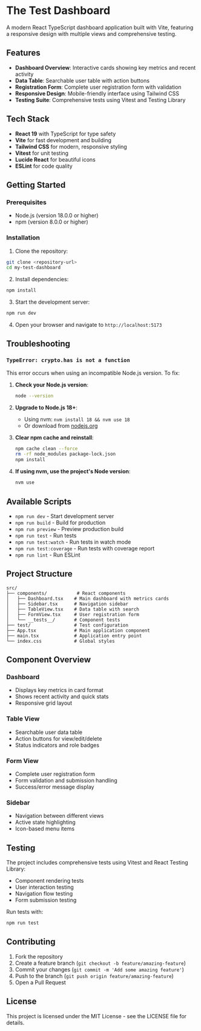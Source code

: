 # The Test Dashboard

A modern React TypeScript dashboard application built with Vite, featuring a responsive design with multiple views and comprehensive testing.

## Features

- **Dashboard Overview**: Interactive cards showing key metrics and recent activity
- **Data Table**: Searchable user table with action buttons
- **Registration Form**: Complete user registration form with validation
- **Responsive Design**: Mobile-friendly interface using Tailwind CSS
- **Testing Suite**: Comprehensive tests using Vitest and Testing Library

## Tech Stack

- **React 19** with TypeScript for type safety
- **Vite** for fast development and building
- **Tailwind CSS** for modern, responsive styling
- **Vitest** for unit testing
- **Lucide React** for beautiful icons
- **ESLint** for code quality

## Getting Started

### Prerequisites

- Node.js (version 18.0.0 or higher)
- npm (version 8.0.0 or higher)

### Installation

1. Clone the repository:
```bash
git clone <repository-url>
cd my-test-dashboard
```

2. Install dependencies:
```bash
npm install
```

3. Start the development server:
```bash
npm run dev
```

4. Open your browser and navigate to `http://localhost:5173`

## Troubleshooting

### `TypeError: crypto.has is not a function`

This error occurs when using an incompatible Node.js version. To fix:

1. **Check your Node.js version**:
   ```bash
   node --version
   ```

2. **Upgrade to Node.js 18+**:
   - Using nvm: `nvm install 18 && nvm use 18`
   - Or download from [nodejs.org](https://nodejs.org/)

3. **Clear npm cache and reinstall**:
   ```bash
   npm cache clean --force
   rm -rf node_modules package-lock.json
   npm install
   ```

4. **If using nvm, use the project's Node version**:
   ```bash
   nvm use
   ```

## Available Scripts

- `npm run dev` - Start development server
- `npm run build` - Build for production
- `npm run preview` - Preview production build
- `npm run test` - Run tests
- `npm run test:watch` - Run tests in watch mode
- `npm run test:coverage` - Run tests with coverage report
- `npm run lint` - Run ESLint

## Project Structure

```
src/
├── components/           # React components
│   ├── Dashboard.tsx    # Main dashboard with metrics cards
│   ├── Sidebar.tsx      # Navigation sidebar
│   ├── TableView.tsx    # Data table with search
│   ├── FormView.tsx     # User registration form
│   └── __tests__/       # Component tests
├── test/                # Test configuration
├── App.tsx              # Main application component
├── main.tsx             # Application entry point
└── index.css            # Global styles
```

## Component Overview

### Dashboard
- Displays key metrics in card format
- Shows recent activity and quick stats
- Responsive grid layout

### Table View
- Searchable user data table
- Action buttons for view/edit/delete
- Status indicators and role badges

### Form View
- Complete user registration form
- Form validation and submission handling
- Success/error message display

### Sidebar
- Navigation between different views
- Active state highlighting
- Icon-based menu items

## Testing

The project includes comprehensive tests using Vitest and React Testing Library:

- Component rendering tests
- User interaction testing
- Navigation flow testing
- Form submission testing

Run tests with:
```bash
npm run test
```

## Contributing

1. Fork the repository
2. Create a feature branch (`git checkout -b feature/amazing-feature`)
3. Commit your changes (`git commit -m 'Add some amazing feature'`)
4. Push to the branch (`git push origin feature/amazing-feature`)
5. Open a Pull Request

## License

This project is licensed under the MIT License - see the LICENSE file for details.

